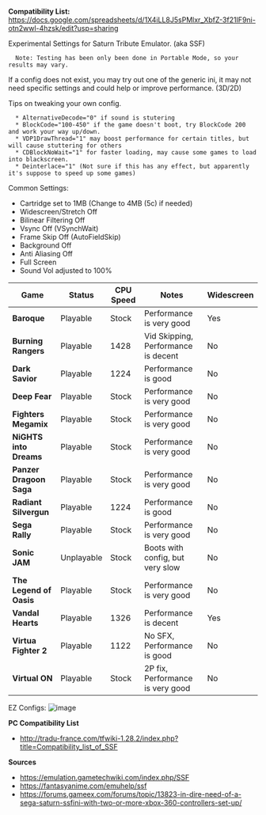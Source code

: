 **Compatibility List:** https://docs.google.com/spreadsheets/d/1X4iLL8J5sPMlxr_XbfZ-3f21IF9ni-otn2wwl-4hzsk/edit?usp=sharing

Experimental Settings for Saturn Tribute Emulator. (aka SSF)

      Note: Testing has been only been done in Portable Mode, so your results may vary.
      
If a config does not exist, you may try out one of the generic ini, it may not need specific settings and could help or improve performance. (3D/2D) 

Tips on tweaking your own config.

      * AlternativeDecode="0" if sound is stutering
      * BlockCode="100-450" if the game doesn't boot, try BlockCode 200 and work your way up/down.
      * VDP1DrawThread="1" may boost performance for certain titles, but will cause stuttering for others
      * CDBlockNoWait="1" for faster loading, may cause some games to load into blackscreen.
      * Deinterlace="1" (Not sure if this has any effect, but apparently it's suppose to speed up some games)

Common Settings:
* Cartridge set to 1MB (Change to 4MB (5c) if needed)
* Widescreen/Stretch Off 
* Bilinear Filtering Off
* Vsync Off (VSynchWait)
* Frame Skip Off (AutoFieldSkip)
* Background Off
* Anti Aliasing Off
* Full Screen
* Sound Vol adjusted to 100%

| Game | Status | CPU Speed | Notes | Widescreen |
| --- | --- | --- | --- | --- |
| **Baroque** | Playable | Stock | Performance is very good | Yes |
| **Burning Rangers** | Playable | 1428 | Vid Skipping, Performance is decent | No |
| **Dark Savior** | Playable | 1224 | Performance is good | No |
| **Deep Fear** | Playable | Stock | Performance is very good | No |
| **Fighters Megamix** | Playable | Stock | Performance is very good | No |
| **NiGHTS into Dreams** | Playable | Stock | Performance is very good | No |
| **Panzer Dragoon Saga** | Playable | Stock | Performance is very good | No |
| **Radiant Silvergun** | Playable | 1224 | Performance is good | No |
| **Sega Rally** | Playable | Stock | Performance is very good | No |
| **Sonic JAM** | Unplayable | Stock | Boots with config, but very slow | No |
| **The Legend of Oasis** | Playable | Stock | Performance is very good | No |
| **Vandal Hearts** | Playable | 1326 | Performance is decent | Yes |
| **Virtua Fighter 2** | Playable | 1122 | No SFX, Performance is good | No |
| **Virtual ON** | Playable | Stock | 2P fix, Performance is very good | No |

EZ Configs:
![image](https://user-images.githubusercontent.com/2754819/137221201-849009fc-6fdf-479d-89fc-45dd62dc272f.png)

**PC Compatibility List**
* http://tradu-france.com/tfwiki-1.28.2/index.php?title=Compatibility_list_of_SSF


**Sources**
* https://emulation.gametechwiki.com/index.php/SSF
* https://fantasyanime.com/emuhelp/ssf
* https://forums.gameex.com/forums/topic/13823-in-dire-need-of-a-sega-saturn-ssfini-with-two-or-more-xbox-360-controllers-set-up/
